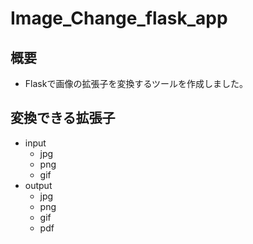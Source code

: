 # Image_Change_flask_app

## 概要
- Flaskで画像の拡張子を変換するツールを作成しました。

## 変換できる拡張子
- input
    - jpg
    - png
    - gif
- output
    - jpg
    - png
    - gif
    - pdf
